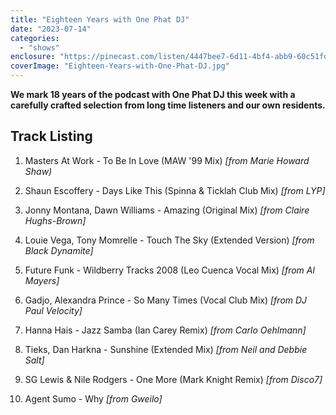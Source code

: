 ```yaml
---
title: "Eighteen Years with One Phat DJ"
date: "2023-07-14"
categories: 
  - "shows"
enclosure: "https://pinecast.com/listen/4447bee7-6d11-4bf4-abb9-60c51fd156a2.mp3 57719276 audio/mpeg "
coverImage: "Eighteen-Years-with-One-Phat-DJ.jpg"
---
```


**We mark 18 years of the podcast with One Phat DJ this week with a carefully crafted selection from long time listeners and our own residents.**

## Track Listing

1. Masters At Work - To Be In Love (MAW '99 Mix) _\[from Marie Howard Shaw)_

3. Shaun Escoffery - Days Like This (Spinna & Ticklah Club Mix) _\[from LYP\]_

5. Jonny Montana, Dawn Williams - Amazing (Original Mix) _\[from Claire Hughs-Brown\]_

7. Louie Vega, Tony Momrelle - Touch The Sky (Extended Version) _\[from Black Dynamite\]_

9. Future Funk - Wildberry Tracks 2008 (Leo Cuenca Vocal Mix) _\[from Al Mayers\]_

11. Gadjo, Alexandra Prince - So Many Times (Vocal Club Mix) _\[from DJ Paul Velocity\]_

13. Hanna Hais - Jazz Samba (Ian Carey Remix) _\[from Carlo Oehlmann\]_

15. Tieks, Dan Harkna - Sunshine (Extended Mix) _\[from Neil and Debbie Salt\]_

17. SG Lewis & Nile Rodgers - One More (Mark Knight Remix) _\[from Disco7\]_

19. Agent Sumo - Why _\[from Gweilo\]_
